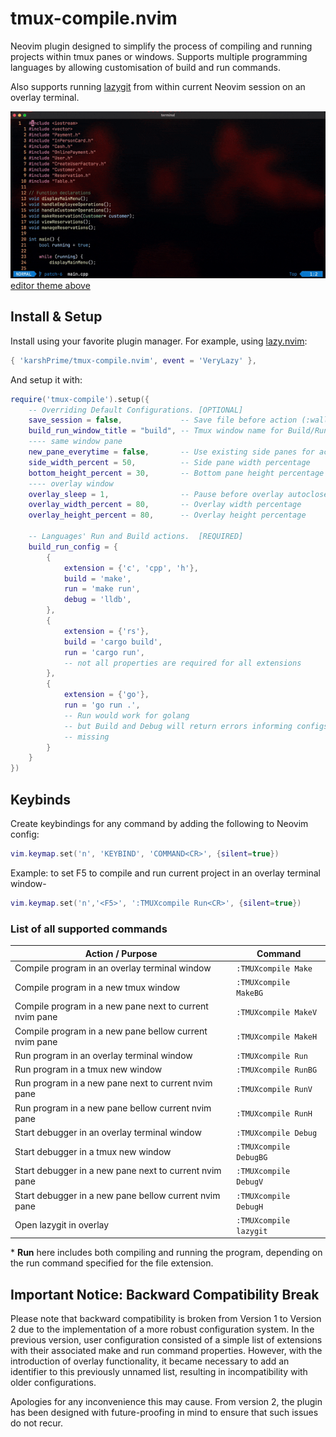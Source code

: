 # tmux-compile.nvim

Neovim plugin designed to simplify the process of compiling and running projects
within tmux panes or windows. Supports multiple programming languages by
allowing customisation of build and run commands.

Also supports running [lazygit](https://github.com/jesseduffield/lazygit) from
within current Neovim session on an overlay terminal.

![preview](.media/screenshot.gif)
<br>
[editor theme above](https://github.com/karshPrime/tokyoburn.nvim)

## Install & Setup

Install using your favorite plugin manager. For example, using
[lazy.nvim](https://github.com/folke/lazy.nvim):
```lua
{ 'karshPrime/tmux-compile.nvim', event = 'VeryLazy' },
```
And setup it with:
```lua
require('tmux-compile').setup({
    -- Overriding Default Configurations. [OPTIONAL]
    save_session = false,             -- Save file before action (:wall)
    build_run_window_title = "build", -- Tmux window name for Build/Run
    ---- same window pane
    new_pane_everytime = false,       -- Use existing side panes for action, when false
    side_width_percent = 50,          -- Side pane width percentage
    bottom_height_percent = 30,       -- Bottom pane height percentage
    ---- overlay window
    overlay_sleep = 1,                -- Pause before overlay autoclose; seconds
    overlay_width_percent = 80,       -- Overlay width percentage
    overlay_height_percent = 80,      -- Overlay height percentage

    -- Languages' Run and Build actions.  [REQUIRED]
    build_run_config = {
        {
            extension = {'c', 'cpp', 'h'},
            build = 'make',
            run = 'make run',
            debug = 'lldb',
        },
        {
            extension = {'rs'},
            build = 'cargo build',
            run = 'cargo run',
            -- not all properties are required for all extensions
        },
        {
            extension = {'go'},
            run = 'go run .',
            -- Run would work for golang
            -- but Build and Debug will return errors informing configs are
            -- missing
        }
    }
})
```

## Keybinds

Create keybindings for any command by adding the following to Neovim config:

```lua
vim.keymap.set('n', 'KEYBIND', 'COMMAND<CR>', {silent=true})
```
Example: to set F5 to compile and run current project in an overlay terminal
window-
```lua
vim.keymap.set('n','<F5>', ':TMUXcompile Run<CR>', {silent=true})
```

### List of all supported commands

| Action / Purpose                                        | Command               |
|---------------------------------------------------------|-----------------------|
| Compile program in an overlay terminal window           | `:TMUXcompile Make`   |
| Compile program in a new tmux window                    | `:TMUXcompile MakeBG` |
| Compile program in a new pane next to current nvim pane | `:TMUXcompile MakeV`  |
| Compile program in a new pane bellow current nvim pane  | `:TMUXcompile MakeH`  |
| Run program in an overlay terminal window               | `:TMUXcompile Run`    |
| Run program in a tmux new window                        | `:TMUXcompile RunBG`  |
| Run program in a new pane next to current nvim pane     | `:TMUXcompile RunV`   |
| Run program in a new pane bellow current nvim pane      | `:TMUXcompile RunH`   |
| Start debugger in an overlay terminal window            | `:TMUXcompile Debug`  |
| Start debugger in a tmux new window                     | `:TMUXcompile DebugBG`|
| Start debugger in a new pane next to current nvim pane  | `:TMUXcompile DebugV` |
| Start debugger in a new pane bellow current nvim pane   | `:TMUXcompile DebugH` |
| Open lazygit in overlay                                 | `:TMUXcompile lazygit`|

\* **Run** here includes both compiling and running the program, depending on the
run command specified for the file extension.


## Important Notice: Backward Compatibility Break
Please note that backward compatibility is broken from Version 1 to Version 2
due to the implementation of a more robust configuration system. In the previous
version, user configuration consisted of a simple list of extensions with their
associated make and run command properties. However, with the introduction of
overlay functionality, it became necessary to add an identifier to this
previously unnamed list, resulting in incompatibility with older configurations.

Apologies for any inconvenience this may cause. From version 2, the plugin has been
designed with future-proofing in mind to ensure that such issues do not recur.


